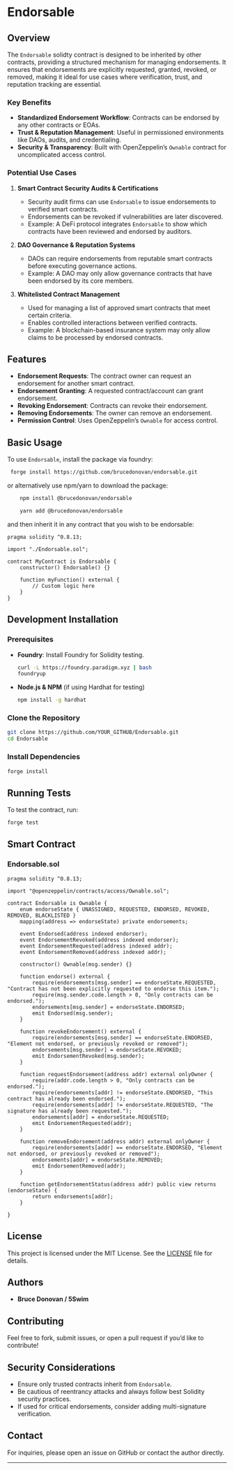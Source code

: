 # Endorsable 

## Overview

The `Endorsable` solidty contract is designed to be inherited by other contracts, providing a structured mechanism for managing endorsements. It ensures that endorsements are explicitly requested, granted, revoked, or removed, making it ideal for use cases where verification, trust, and reputation tracking are essential.

### **Key Benefits**

- **Standardized Endorsement Workflow**: Contracts can be endorsed by any other contracts or EOAs.
- **Trust & Reputation Management**: Useful in permissioned environments like DAOs, audits, and credentialing.
- **Security & Transparency**: Built with OpenZeppelin’s `Ownable` contract for uncomplicated access control.

### **Potential Use Cases**

1. **Smart Contract Security Audits & Certifications**

   - Security audit firms can use `Endorsable` to issue endorsements to verified smart contracts.
   - Endorsements can be revoked if vulnerabilities are later discovered.
   - Example: A DeFi protocol integrates `Endorsable` to show which contracts have been reviewed and endorsed by auditors.

2. **DAO Governance & Reputation Systems**

   - DAOs can require endorsements from reputable smart contracts before executing governance actions.
   - Example: A DAO may only allow governance contracts that have been endorsed by its core members.

3. **Whitelisted Contract Management**

   - Used for managing a list of approved smart contracts that meet certain criteria.
   - Enables controlled interactions between verified contracts.
   - Example: A blockchain-based insurance system may only allow claims to be processed by endorsed contracts.

## Features

- **Endorsement Requests**: The contract owner can request an endorsement for another smart contract.
- **Endorsement Granting**: A requested contract/account can grant endorsement.
- **Revoking Endorsement**: Contracts can revoke their endorsement.
- **Removing Endorsements**: The owner can remove an endorsement.
- **Permission Control**: Uses OpenZeppelin’s `Ownable` for access control.

## Basic Usage

To use `Endorsable`, install the package via foundry:
```sh
 forge install https://github.com/brucedonovan/endorsable.git
```

or alternatively use npm/yarn to download the package:
```sh
    npm install @brucedonovan/endorsable
```
```sh
    yarn add @brucedonovan/endorsable
```

and then inherit it in any contract that you wish to be endorsable:

```solidity
pragma solidity ^0.8.13;

import "./Endorsable.sol";

contract MyContract is Endorsable {
    constructor() Endorsable() {}

    function myFunction() external {
        // Custom logic here
    }
}
```

## Development Installation

### Prerequisites

- **Foundry**: Install Foundry for Solidity testing.
  ```sh
  curl -L https://foundry.paradigm.xyz | bash
  foundryup
  ```
- **Node.js & NPM** (if using Hardhat for testing)
  ```sh
  npm install -g hardhat
  ```

### Clone the Repository

```sh
git clone https://github.com/YOUR_GITHUB/Endorsable.git
cd Endorsable
```

### Install Dependencies

```sh
forge install
```

## Running Tests

To test the contract, run:

```sh
forge test
```

## Smart Contract

### **Endorsable.sol**

```solidity
pragma solidity ^0.8.13;

import "@openzeppelin/contracts/access/Ownable.sol";

contract Endorsable is Ownable {
    enum endorseState { UNASSIGNED, REQUESTED, ENDORSED, REVOKED, REMOVED, BLACKLISTED }
    mapping(address => endorseState) private endorsements;

    event Endorsed(address indexed endorser);
    event EndorsementRevoked(address indexed endorser);
    event EndorsementRequested(address indexed addr);
    event EndorsementRemoved(address indexed addr);

    constructor() Ownable(msg.sender) {}

    function endorse() external {
        require(endorsements[msg.sender] == endorseState.REQUESTED, "Contract has not been explicitly requested to endorse this item.");
        require(msg.sender.code.length > 0, "Only contracts can be endorsed.");
        endorsements[msg.sender] = endorseState.ENDORSED;
        emit Endorsed(msg.sender);
    }

    function revokeEndorsement() external {
        require(endorsements[msg.sender] == endorseState.ENDORSED, "Element not endorsed, or previously revoked or removed");
        endorsements[msg.sender] = endorseState.REVOKED;
        emit EndorsementRevoked(msg.sender);
    }

    function requestEndorsement(address addr) external onlyOwner {
        require(addr.code.length > 0, "Only contracts can be endorsed.");
        require(endorsements[addr] != endorseState.ENDORSED, "This contract has already been endorsed.");
        require(endorsements[addr] != endorseState.REQUESTED, "The signature has already been requested.");
        endorsements[addr] = endorseState.REQUESTED;
        emit EndorsementRequested(addr);
    }

    function removeEndorsement(address addr) external onlyOwner {
        require(endorsements[addr] == endorseState.ENDORSED, "Element not endorsed, or previously revoked or removed");
        endorsements[addr] = endorseState.REMOVED;
        emit EndorsementRemoved(addr);
    }

    function getEndorsementStatus(address addr) public view returns (endorseState) {
        return endorsements[addr];
    }

}
```

## License

This project is licensed under the MIT License. See the [LICENSE](LICENSE) file for details.

## Authors

- **Bruce Donovan / 5Swim**

## Contributing

Feel free to fork, submit issues, or open a pull request if you’d like to contribute!

## Security Considerations

- Ensure only trusted contracts inherit from `Endorsable`.
- Be cautious of reentrancy attacks and always follow best Solidity security practices.
- If used for critical endorsements, consider adding multi-signature verification.

## Contact

For inquiries, please open an issue on GitHub or contact the author directly.

---